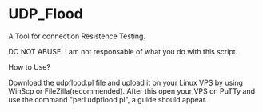 # UDP_Flood
A Tool for connection Resistence Testing.

DO NOT ABUSE!
I am not responsable of what you do with this script.

How to Use?

Download the udpflood.pl file and upload it on your Linux VPS by using WinScp or FileZilla(recommended).
After this open your VPS on PuTTy and use the command "perl udpflood.pl", a guide should appear.
